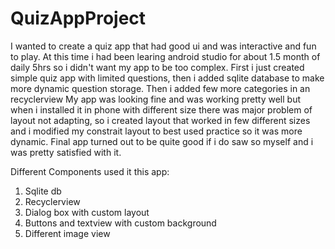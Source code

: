 # QuizAppProject
I wanted to create a quiz app that had good ui and was interactive and fun to play.
At this time i had been learing android studio for about 1.5 month of daily 5hrs so i didn't want my app to be too complex.
  First i just created simple quiz app with limited questions,
then i added sqlite database to make more dynamic question storage. 
Then i added few more categories in an recyclerview
My app was looking fine and was working pretty well but when i installed it in phone with different size there was major problem of layout not adapting,
so i created layout that worked in few different sizes and i modified my constrait layout to best used practice so it was more dynamic.
  Final app turned out to be quite good if i do saw so myself and i was pretty satisfied with it.

Different Components used it this app:
1. Sqlite db 
2. Recyclerview
3. Dialog box with custom layout
4. Buttons and textview with custom background 
5. Different image view
